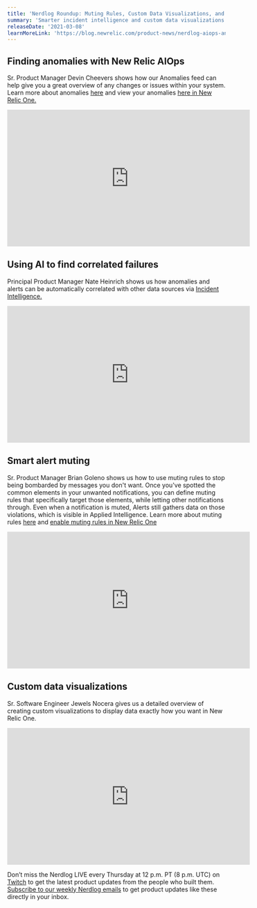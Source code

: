 ```yaml
---
title: 'Nerdlog Roundup: Muting Rules, Custom Data Visualizations, and more AIOps fun!  '
summary: 'Smarter incident intelligence and custom data visualizations'
releaseDate: '2021-03-08'
learnMoreLink: 'https://blog.newrelic.com/product-news/nerdlog-aiops-and-custom-dashboards/'
---
```


## **Finding anomalies with New Relic AIOps**

Sr. Product Manager Devin Cheevers shows how our Anomalies feed can help give you a great overview of any changes or issues within your system. Learn more about anomalies [here](https://docs.newrelic.com/docs/alerts-applied-intelligence/applied-intelligence/proactive-detection/proactive-detection-applied-intelligence/#anomaly-overview) and view your anomalies [here in New Relic One.](https://one.nr/0PoR8ZZPXQG)  

<iframe width="560" height="315" src="https://www.youtube.com/embed/lIf0kQjtdUM" title="YouTube video player" frameborder="0" allow="accelerometer; autoplay; clipboard-write; encrypted-media; gyroscope; picture-in-picture" allowfullscreen></iframe>

## **Using AI to find correlated failures**

Principal Product Manager Nate Heinrich shows us how anomalies and alerts can be automatically correlated with other data sources via [Incident Intelligence.](https://docs.newrelic.com/docs/alerts-applied-intelligence/applied-intelligence/incident-intelligence/get-started-incident-intelligence)

<iframe width="560" height="315" src="https://www.youtube.com/embed/SvSvnIY8pG8" title="YouTube video player" frameborder="0" allow="accelerometer; autoplay; clipboard-write; encrypted-media; gyroscope; picture-in-picture" allowfullscreen></iframe>

## **Smart alert muting**

Sr. Product Manager Brian Goleno shows us how to use muting rules to stop being bombarded by messages you don't want. Once you've spotted the common elements in your unwanted notifications, you can define muting rules that specifically target those elements, while letting other notifications through. Even when a notification is muted, Alerts still gathers data on those violations, which is visible in Applied Intelligence. Learn more about muting rules [here](https://docs.newrelic.com/docs/alerts-applied-intelligence/new-relic-alerts/alert-notifications/muting-rules-suppress-notifications/) and [enable muting rules in New Relic One](https://one.nr/037jbWWYbQy)  

<iframe width="560" height="315" src="https://www.youtube.com/embed/JC5K8qpqDvU" title="YouTube video player" frameborder="0" allow="accelerometer; autoplay; clipboard-write; encrypted-media; gyroscope; picture-in-picture" allowfullscreen></iframe>

## **Custom data visualizations**

Sr. Software Engineer Jewels Nocera gives us a detailed overview of creating custom visualizations to display data exactly how you want in New Relic One.  

<iframe width="560" height="315" src="https://www.youtube.com/embed/HuR0EdHGz24" title="YouTube video player" frameborder="0" allow="accelerometer; autoplay; clipboard-write; encrypted-media; gyroscope; picture-in-picture" allowfullscreen></iframe>

Don’t miss the Nerdlog LIVE every Thursday at 12 p.m. PT (8 p.m. UTC) on [Twitch](https://www.twitch.tv/new_relic) to get the latest product updates from the people who built them. [Subscribe to our weekly Nerdlog emails](https://developer.newrelic.com/nerdlog) to get product updates like these directly in your inbox.
